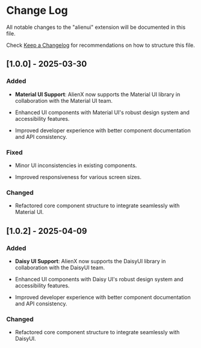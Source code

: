 # Change Log

All notable changes to the "alienui" extension will be documented in this file.

Check [Keep a Changelog](http://keepachangelog.com/) for recommendations on how to structure this file.

## [1.0.0] - 2025-03-30

### Added

- **Material UI Support**: AlienX now supports the Material UI library in collaboration with the Material UI team.

- Enhanced UI components with Material UI's robust design system and accessibility features.

- Improved developer experience with better component documentation and API consistency.

### Fixed

- Minor UI inconsistencies in existing components.

- Improved responsiveness for various screen sizes.

### Changed

- Refactored core component structure to integrate seamlessly with Material UI.

## [1.0.2] - 2025-04-09

### Added

- **Daisy UI Support**: AlienX now supports the DaisyUI library in collaboration with the DaisyUI team.

- Enhanced UI components with Daisy UI's robust design system and accessibility features.

- Improved developer experience with better component documentation and API consistency.

### Changed

- Refactored core component structure to integrate seamlessly with DaisyUI.
